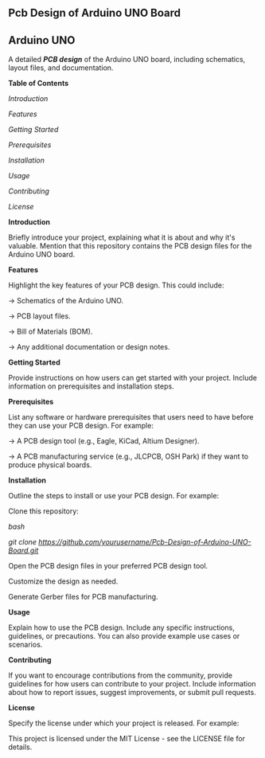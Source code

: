 ## Pcb Design of Arduino UNO Board

## Arduino UNO

A detailed ***PCB design*** of the Arduino UNO board, including schematics, layout files, and documentation.

**Table of Contents**


*Introduction*

*Features*

*Getting Started*

*Prerequisites*

*Installation*

*Usage*

*Contributing*

*License*


**Introduction**

Briefly introduce your project, explaining what it is about and why it's valuable. Mention that this repository contains the PCB design files for the Arduino UNO board.

**Features**


Highlight the key features of your PCB design. This could include:

-> Schematics of the Arduino UNO.

-> PCB layout files.

-> Bill of Materials (BOM).

-> Any additional documentation or design notes.

**Getting Started**

Provide instructions on how users can get started with your project. Include information on prerequisites and installation steps.

**Prerequisites**

List any software or hardware prerequisites that users need to have before they can use your PCB design. For example:

-> A PCB design tool (e.g., Eagle, KiCad, Altium Designer).

-> A PCB manufacturing service (e.g., JLCPCB, OSH Park) if they want to produce physical boards.

**Installation**

Outline the steps to install or use your PCB design. For example:

Clone this repository:

*bash*

*git clone https://github.com/yourusername/Pcb-Design-of-Arduino-UNO-Board.git*

Open the PCB design files in your preferred PCB design tool.

Customize the design as needed.

Generate Gerber files for PCB manufacturing.

**Usage**

Explain how to use the PCB design. Include any specific instructions, guidelines, or precautions. You can also provide example use cases or scenarios.

**Contributing**

If you want to encourage contributions from the community, provide guidelines for how users can contribute to your project. Include information about how to report issues, suggest improvements, or submit pull requests.

**License**

Specify the license under which your project is released. For example:

This project is licensed under the MIT License - see the LICENSE file for details.
